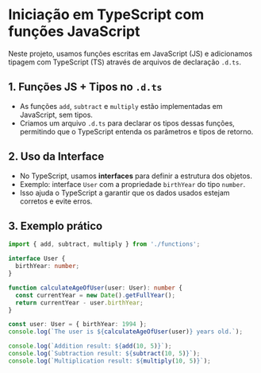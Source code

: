 # Iniciação em TypeScript com funções JavaScript

Neste projeto, usamos funções escritas em JavaScript (JS) e adicionamos tipagem com TypeScript (TS) através de arquivos de declaração `.d.ts`.

## 1. Funções JS + Tipos no `.d.ts`

- As funções `add`, `subtract` e `multiply` estão implementadas em JavaScript, sem tipos.
- Criamos um arquivo `.d.ts` para declarar os tipos dessas funções, permitindo que o TypeScript entenda os parâmetros e tipos de retorno.

## 2. Uso da Interface

- No TypeScript, usamos **interfaces** para definir a estrutura dos objetos.
- Exemplo: interface `User` com a propriedade `birthYear` do tipo `number`.
- Isso ajuda o TypeScript a garantir que os dados usados estejam corretos e evite erros.

## 3. Exemplo prático

```ts
import { add, subtract, multiply } from './functions';

interface User {
  birthYear: number;
}

function calculateAgeOfUser(user: User): number {
  const currentYear = new Date().getFullYear();
  return currentYear - user.birthYear;
}

const user: User = { birthYear: 1994 };
console.log(`The user is ${calculateAgeOfUser(user)} years old.`);

console.log(`Addition result: ${add(10, 5)}`);
console.log(`Subtraction result: ${subtract(10, 5)}`);
console.log(`Multiplication result: ${multiply(10, 5)}`);
